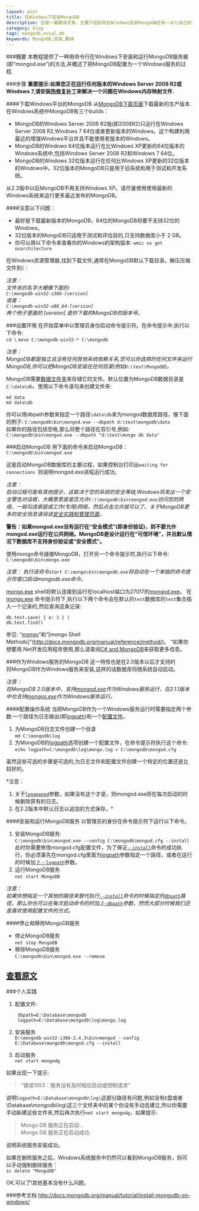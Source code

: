 ```yaml
---
layout: post
title: 在Windows下安装MongoDB
description: 这是一篇翻译文章，主要介绍如何在Windows安装MongoDB还有一点儿自己的实践。
category: blog
tags: mongodb,nosql,db
keywords: MongoDB,安装,翻译
---
```


###概要
本教程提供了一种用命令行在Windows下安装和运行MongoDB服务器(即“mongod.exe”)的方法,并概述了把MongoDB配置为一个Windows服务的过程.

###步骤
**重要提示:如果您正在运行任何版本的Windows Server 2008 R2或Windows 7,请安装[热修复补丁](http://support.microsoft.com/kb/2731284)来解决一个问题在Windows内存映射文件.**

####下载Windows平台的MongoDB
从[MongoDB下载页面](http://www.mongodb.org/downloads)下载最新的生产版本.  
在Windows系统中MongoDB有三个builds：

- MongoDB的Windows Server 2008 R2版(即2008R2)只运行在Windows Server 2008 R2,Windows 7 64位或者更新版本的Windows。这个构建利用最近的增强Windows平台并且不能使用老版本的Windows。
- MongoDB的Windows 64位版本运行在比Windows XP更新的64位版本的Windows系统中,包括Windows Server 2008 R2和Windows 7 64位。
- MongoDB的Windows 32位版本运行在任何比Windows XP更新的32位版本的Windows中。32位版本的MongoDB只是用于旧系统和用于测试和开发系统。

从2.2版中以后MongoDB不再支持Windows XP。请尽量使用使用最新的Windows系统来运行更多最近发布的MongoDB。

####注意以下问题：

- 最好是下载最新版本的MongoDB，64位的MongoDB将要不支持32位的Windows。
- 32位版本的MongoDB只适用于测试和评估目的,只支持数据库小于 2 GB。
- 你可以用以下命令来查看你的Windows的架构版本:
`wmic os get osarchitecture`

在Windows资源管理器,找到下载文件,通常在MongoDB默认下载目录。解压压缩文件到`C：`

*注意：  
文件夹的名字大概像下面的:  
`C:\mongodb-win32-i386-[version]`  
或者：  
`C:\mongodb-win32-x86_64-[version]`  
两个例子里面的 [version] 是你下载的MongoDB的版本号。*

###设置环境
在开始菜单中以管理员身份启动命令提示符。在命令提示中,执行以下命令:  
`cd \`
`move C:\mongodb-win32-* C:\mongodb`

*注意：  
MongoDB都是独立且没有任何其他系统依赖关系,您可以你选择的任何文件夹运行MongoDB,你可以把MongoDB安装在任何目录(例如`D:\test\MongoDB`)。*

MongoDB需要[数据文件夹](http://docs.mongodb.org/manual/reference/glossary/#term-dbpath)来存储它的文件。默认位置为MongoDB数据目录是`C:\data\db`，使用以下命令语句来创建文件夹:

	md data  
	md data\db

你可以用dbpath参数来指定一个路径`\data\db`来为mongod数据库路径，像下面的例子:
`C:\mongodb\bin\mongod.exe --dbpath d:\test\mongodb\data`  
如果你的路径包括空格,那么将整个路径在双引号,例如:
`C:\mongodb\bin\mongod.exe --dbpath "d:\test\mongo db data"`

###启动MongoDB
用下面的命令来启动MongoDB：  
`C:\mongodb\bin\mongod.exe`

这是启动MongoDB数据库的主要过程，如果控制台打印出`waiting for connections `则说明mongod.exe进程运行成功。

*注意：  
启动过程可能有其他提示，这取决于您的系统的安全等级,Windows将发出一个安全警告对话框，大概意思是是否允许`C:\\mongodb\bin\mongod.exe`访问您的网络，一般勾选家庭或工作(专用)网络，然后点击允许就可以了。关于MongoDB更多的安全信息请阅读[安全实践和管理页面](http://docs.mongodb.org/manual/core/security/)。*

**警告：如果mongod.exe没有运行在“安全模式”(即身份验证)，则不要允许mongod.exe运行在公共网络。MongoDB是设计运行在“可信环境”，并且默认情况下数据库不支持身份验证或“安全模式”。**

使用mongo命令链接MongoDB，打开另一个命令提示符,执行以下命令:  
`C:\mongodb\bin\mongo.exe`

*注意： 
执行该命令`start C:\mongo\bin\mongodb.exe`将自动在一个单独的命令提示符窗口启动mongodb.exe命令。*

[mongo.exe](http://docs.mongodb.org/manual/reference/program/mongo/#bin.mongo) shell将默认连接到运行在localhost端口为27017的[mongod.exe](http://docs.mongodb.org/manual/reference/program/mongod.exe/#bin.mongod.exe)。 在[mongo.exe](http://docs.mongodb.org/manual/reference/program/mongo/#bin.mongo) 命令提示符下,执行以下两个命令会在默认的`test`数据库的`test`集合插入一个记录的,然后查询这条记录:

	db.test.save( { a: 1 } )
	db.test.find()

参见:
“[mongo](http://docs.mongodb.org/manual/reference/program/mongo/#bin.mongo)”和“[mongo Shell Methods]”(http://docs.mongodb.org/manual/reference/method/)。 “如果你想要用.Net开发应用程序使用,那么请查阅[C# and MongoDB](http://docs.mongodb.org/ecosystem/drivers/csharp)来获取更多信息。

###作为Windows服务的MongoDB
这一特性也是在2.0版本以后才支持的  
将MongoDB作为Windows服务来安装,这样的话数据库将随系统自动启动。

*注意：  
在MongoDB 2.0版本中，支持[mongod.exe](http://docs.mongodb.org/manual/reference/program/mongod.exe/#bin.mongod.exe)作为Windows服务运行，在2.1.1版本中也支持[mongos.exe](http://docs.mongodb.org/manual/reference/program/mongos.exe/#bin.mongos.exe)作为Windows服务运行。*

####配置操作系统
当把MongoDB作为一个Windows服务运行时需要指定两个参数:一个路径为日志输出(即[logpath](http://docs.mongodb.org/manual/reference/configuration-options/#logpath))和一个[配置文件](http://docs.mongodb.org/manual/reference/configuration-options/)。  
1. 为MongoDB日志文件创建一个目录  
`md C:\mongodb\log`  
2. 为MongoDB的[logpath](http://docs.mongodb.org/manual/reference/configuration-options/#logpath)选项创建一个配置文件，在命令提示符执行这个命令:  
`echo logpath=C:\mongodb\log\mongo.log > C:\mongodb\mongod.cfg`

虽然这些可选的步骤是可选的,为日志文件和配置文件创建一个特定的位置还是比较好的。

*注意：  
1. 关于[`logappend`](http://docs.mongodb.org/manual/reference/configuration-options/#logappend)参数，如果没有这个才是，则mongod.exe将在每次启动的时候删除原有的日志。  
2. 在2.2版本中默认日志以追加的方式保存。*

####安装和运行MongoDB服务
以管理员的身份在命令提示符下运行以下命令。  
1. 安装MongoDB服务:  
`C:\mongodb\bin\mongod.exe --config C:\mongodb\mongod.cfg --install`  
此时你需要修改mongod.cfg配置文件，为了保证[`--install`](http://docs.mongodb.org/manual/reference/program/mongod.exe/#cmdoption-mongod.exe--install)命令的成功执行，你必须事先在mongod.cfg里面为[logpath](http://docs.mongodb.org/manual/reference/configuration-options/#logpath)参数指定一个路径，或者在运行的时候加上[`--logpath`](http://docs.mongodb.org/manual/reference/program/mongod/#cmdoption-mongod--logpath)参数。  
2. 运行MongoDB服务  
`net start MongoDB`  

*注意：  
如果你想指定一个其他的路径来替代执行[`--install`](http://docs.mongodb.org/manual/reference/program/mongod.exe/#cmdoption-mongod.exe--install)命令的时候指定的[`dbpath`](http://docs.mongodb.org/manual/reference/configuration-options/#dbpath)路径，那么你也可以在每次启动命令的时加上[`-dbpath`](http://docs.mongodb.org/manual/reference/program/mongod/#cmdoption-mongod--dbpath)参数，然而大部分时候我们还是喜欢使用配置文件的方式。*

####停止和移除MongoDB服务
- 停止MongoDB服务  
`net stop MongoDB`  
- 移除MongoDB服务  
`C:\mongodb\bin\mongod.exe --remove`

[查看原文](http://docs.mongodb.org/manual/tutorial/install-mongodb-on-windows/#configure-the-system)
----------
###个人实践
1. 配置文件:

		dbpath=E:\Database\mongodb
		logpath=E:\Database\mongodb\log\mongo.log

2. 安装服务  
`D:\mongodb-win32-i386-2.4.3\bin>mongod --config E:\Database\mongodb\mongod.cfg --install`

3. 启动服务  
`net start mongodg`   

如果出现一下提示:  
>"错误1053：服务没有及时相应启动或控制请求"

说明`logpath=E:\Database\mongodb\log\`这部分路径有问题,例如没有`E`盘或者\Database\mongodb\log\这三个文件夹中的某个你没有手动去建立,所以你需要手动新建这些文件夹,然后再次执行`net start mongodg`，如果提示:
>Mongo DB 服务正在启动...  
Mongo DB 服务正在启动成功.

说明系统服务安装成功。

如果在删除服务之后，Windows系统服务中仍然可以看到MongoDB服务，则可以手动强制删除服务：  
`sc delete "MongoDB"`

OK,可以了!其他基本没有什么问题。



###参考文档
http://docs.mongodb.org/manual/tutorial/install-mongodb-on-windows/